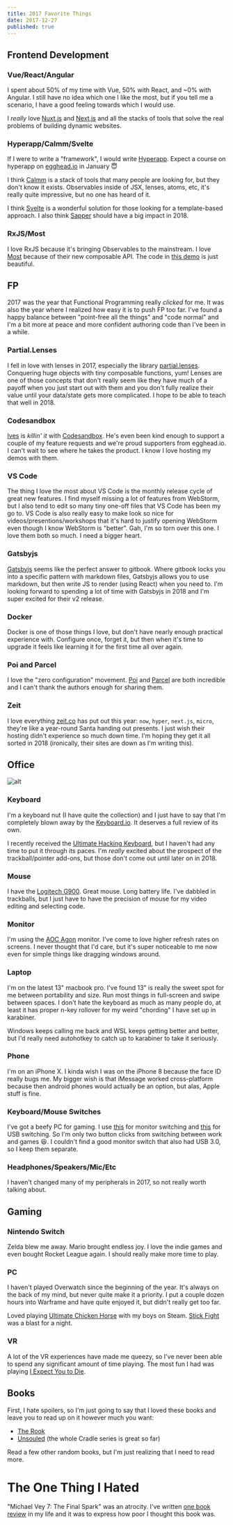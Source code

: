```yaml
---
title: 2017 Favorite Things
date: 2017-12-27
published: true
---
```


## Frontend Development

### Vue/React/Angular

I spent about 50% of my time with Vue, 50% with React, and ~0% with Angular.
I still have no idea which one I like the most, but if you tell me a scenario, I have
a good feeling towards which I would use.

I _really_ love [Nuxt.js](https://nuxtjs.org) and [Next.js](https://github.com/zeit/next.js/) and all the stacks
of tools that solve the real problems of building dynamic websites.

### Hyperapp/Calmm/Svelte

If I were to write a "framework", I would write [Hyperapp](https://github.com/hyperapp/hyperapp).
Expect a course on hyperapp on [egghead.io](https://egghead.io) in January 😇

I think [Calmm](https://github.com/calmm-js/documentation/blob/master/introduction-to-calmm.md)
is a stack of tools that many people are looking for, but they don't know it exists.
Observables inside of JSX, lenses, atoms, etc, it's really quite impressive, but
no one has heard of it.

I think [Svelte](https://svelte.technology/) is a wonderful solution for those
looking for a template-based approach. I also think [Sapper](https://github.com/sveltejs/sapper)
should have a big impact in 2018.

### RxJS/Most

I love RxJS because it's bringing Observables to the mainstream. I love [Most]()
because of their new composable API. The code in [this demo](https://codesandbox.io/s/7o2rx4n4kx)
is just beautiful.

## FP

2017 was the year that Functional Programming really _clicked_ for me. It was
also the year where I realized how easy it is to push FP too far. I've found
a happy balance between "point-free all the things" and "code normal" and I'm
a bit more at peace and more confident authoring code than I've been in a while.

### Partial.Lenses

I fell in love with lenses in 2017, especially the library [partial.lenses](https://github.com/calmm-js/partial.lenses).
Conquering huge objects with tiny composable
functions, yum! Lenses are one of those concepts that don't really seem like
they have much of a payoff when you just start out with them and you don't
fully realize their value until your data/state gets more complicated. I hope
to be able to teach that well in 2018.

### Codesandbox

[Ives](https://twitter.com/CompuIves) is _killin' it_ with [Codesandbox](https://codesandbox.io/). He's even
been kind enough to support a couple of my feature requests and we're proud
supporters from egghead.io. I can't wait to see where he takes the product.
I know I love hosting my demos with them.

### VS Code

The thing I love the most about VS Code is the monthly release cycle of
great new features. I find myself missing a lot of features from WebStorm, but
I also tend to edit so many tiny one-off files that VS Code has been my go to.
VS Code is also really easy to make look so nice for videos/presentions/workshops
that it's hard to justify opening WebStorm even though I know WebStorm is "better".
Gah, I'm so torn over this one. I love them both so much. I need a bigger heart.

### Gatsbyjs

[Gatsbyjs](gatsbyjs.org) seems like the perfect answer to gitbook. Where gitbook
locks you into a specific pattern with markdown files, Gatsbyjs allows you
to use markdown, but then write JS to render (using React) when you need to.
I'm looking forward to spending a lot of time with Gatsbyjs in 2018 and I'm
super excited for their v2 release.

### Docker

Docker is one of those things I love, but don't have nearly enough practical
experience with. Configure once, forget it, but then when it's time to upgrade
it feels like learning it for the first time all over again.

### Poi and Parcel

I love the "zero configuration" movement. [Poi](https://poi.js.org/#/) and [Parcel](https://github.com/parcel-bundler/parcel)
are both incredible and I can't thank the authors enough for sharing them.

### Zeit

I love everything [zeit.co](https://zeit.co/) has put out this year: `now`, `hyper`,
`next.js`, `micro`, they're like a year-round Santa handing out presents. I
just wish their hosting didn't experience so much down time. I'm hoping they
get it all sorted in 2018 (ironically, their sites are down as I'm writing this).

## Office

![alt](./desk-2017.jpg)

### Keyboard

I'm a keyboard nut (I have quite the collection) and I just have to say that
I'm completely blown away by the [Keyboard.io](http://keyboard.io). It deserves
a full review of its own.

I recently received the [Ultimate Hacking Keyboard](http://uhk.io), but I
haven't had any time to put it through its paces. I'm _really_ excited about
the prospect of the trackball/pointer add-ons, but those don't come out until
later on in 2018.

### Mouse

I have the [Logitech G900](http://amzn.to/2Cg4rzB). Great mouse. Long battery
life. I've dabbled in trackballs, but I just have to have the precision of
mouse for my video editing and selecting code.

### Monitor

I'm using the [AOC Agon](http://amzn.to/2Cg4rzB) monitor. I've come
to love higher refresh rates on screens. I never thought that I'd care, but it's
super noticeable to me now even for simple things like dragging windows around.

### Laptop

I'm on the latest 13" macbook pro. I've found 13" is really the sweet spot
for me between portability and size. Run most things in full-screen and swipe
between spaces. I don't hate the keyboard as much as many people do, at least
it has proper n-key rollover for my weird "chording" I have set up in karabiner.

Windows keeps calling me back and WSL keeps getting better and better, but I'd
really need autohotkey to catch up to karabiner to take it seriously.

### Phone

I'm on an iPhone X. I kinda wish I was on the iPhone 8 because the face ID
really bugs me. My bigger wish is that iMessage worked cross-platform because
then android phones would actually be an option, but alas, Apple stuff is fine.

### Keyboard/Mouse Switches

I've got a beefy PC for gaming. I use [this](http://amzn.to/2Cg4rzB) for monitor
switching and [this](http://amzn.to/2CfC073) for USB switching. So I'm only
two button clicks from switching between work and games 😆. I couldn't find a
good monitor switch that also had USB 3.0, so I keep them separate.

### Headphones/Speakers/Mic/Etc

I haven't changed many of my peripherals in 2017, so not really worth talking
about.

## Gaming

### Nintendo Switch

Zelda blew me away. Mario brought endless joy. I love the indie games and
even bought Rocket League again. I should really make more time to play.

### PC

I haven't played Overwatch since the beginning of the year. It's always on the
back of my mind, but never quite make it a priority. I put a couple dozen hours
into Warframe and have quite enjoyed it, but didn't really get too far.

Loved playing [Ultimate Chicken Horse](http://store.steampowered.com/app/386940/Ultimate_Chicken_Horse/)
with my boys on Steam. [Stick Fight](http://store.steampowered.com/app/674940/Stick_Fight_The_Game/)
was a blast for a night.

### VR

A lot of the VR experiences have made me queezy, so I've never been able to
spend any significant amount of time playing. The most fun I had was playing
[I Expect You to Die](https://iexpectyoutodie.schellgames.com/).

## Books

First, I hate spoilers, so I'm just going to say that I loved these books
and leave you to read up on it however much you want:

- [The Rook](http://amzn.to/2C6nNKN)
- [Unsouled](http://amzn.to/2C6otjj) (the whole Cradle series is great so far)

Read a few other random books, but I'm just realizing that I need to read more.

# The One Thing I Hated

"Michael Vey 7: The Final Spark" was an atrocity. I've written [one book review](https://www.goodreads.com/review/show/2123844630?book_show_action=false)
in my life and it was to express how poor I thought this book was.
